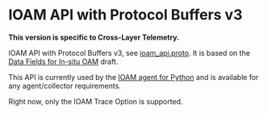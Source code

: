 # IOAM API with Protocol Buffers v3

**This version is specific to Cross-Layer Telemetry.**

IOAM API with Protocol Buffers v3, see [ioam_api.proto](./ioam_api.proto). It is based on the [Data Fields for In-situ OAM](https://tools.ietf.org/html/draft-ietf-ippm-ioam-data) draft.

This API is currently used by the [IOAM agent for Python](https://github.com/Advanced-Observability/ioam-agent-python/tree/clt) and is available for any agent/collector requirements.

Right now, only the IOAM Trace Option is supported.
